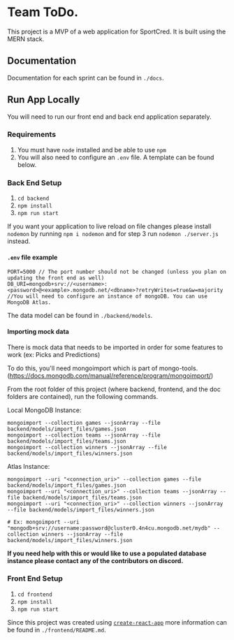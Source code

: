 # Team ToDo.

This project is a MVP of a web application for SportCred. It is built using the MERN stack.

## Documentation

Documentation for each sprint can be found in `./docs`.

## Run App Locally

You will need to run our front end and back end application separately.

### Requirements

1. You must have `node` installed and be able to use `npm`
2. You will also need to configure an `.env` file. A template can be found below.

### Back End Setup

1. `cd backend`
2. `npm install`
3. `npm run start`

If you want your application to live reload on file changes please install `nodemon` by running `npm i nodemon` and for step 3 run `nodemon ./server.js` instead.

#### `.env` file example

```
PORT=5000 // The port number should not be changed (unless you plan on updating the front end as well)
DB_URI=mongodb+srv://<username>:<password>@<example>.mongodb.net/<dbname>?retryWrites=true&w=majority //You will need to configure an instance of mongoDB. You can use MongoDB Atlas.
```

The data model can be found in `./backend/models`.

#### Importing mock data

There is mock data that needs to be imported in order for some features to work (ex: Picks and Predictions)

To do this, you'll need mongoimport which is part of mongo-tools. (https://docs.mongodb.com/manual/reference/program/mongoimport/)

From the root folder of this project (where backend, frontend, and the doc folders are contained), run the following commands.

Local MongoDB Instance:

```
mongoimport --collection games --jsonArray --file backend/models/import_files/games.json
mongoimport --collection teams --jsonArray --file backend/models/import_files/teams.json
mongoimport --collection winners --jsonArray --file backend/models/import_files/winners.json
```

Atlas Instance:

```
mongoimport --uri "<connection_uri>" --collection games --file backend/models/import_files/games.json
mongoimport --uri "<connection_uri>" --collection teams --jsonArray --file backend/models/import_files/teams.json
mongoimport --uri "<connection_uri>" --collection winners --jsonArray --file backend/models/import_files/winners.json

# Ex: mongoimport --uri "mongodb+srv://username:password@cluster0.4n4cu.mongodb.net/mydb" --collection winners --jsonArray --file backend/models/import_files/winners.json
```

**If you need help with this or would like to use a populated database instance please contact any of the contributors on discord.**

### Front End Setup

1. `cd frontend`
2. `npm install`
3. `npm run start`

Since this project was created using [`create-react-app`](https://create-react-app.dev/) more information can be found in `./frontend/README.md`.
